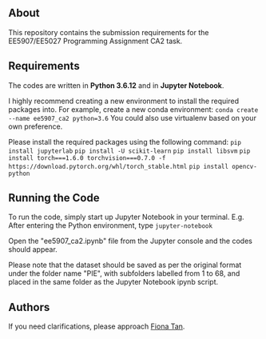 ## About
This repository contains the submission requirements for the EE5907/EE5027 Programming Assignment CA2 task.

## Requirements
The codes are written in **Python 3.6.12** and in **Jupyter Notebook**.

I highly recommend creating a new environment to install the required packages into.
For example, create a new conda environment:
`conda create --name ee5907_ca2 python=3.6`
You could also use virtualenv based on your own preference.

Please install the required packages using the following command:
`pip install jupyterlab`
`pip install -U scikit-learn`
`pip install libsvm`
`pip install torch===1.6.0 torchvision===0.7.0 -f https://download.pytorch.org/whl/torch_stable.html`
`pip install opencv-python`

## Running the Code
To run the code, simply start up Jupyter Notebook in your terminal.
E.g. After entering the Python environment, type `jupyter-notebook`

Open the "ee5907_ca2.ipynb" file from the Jupyter console and the codes should appear.

Please note that the dataset should be saved as per the original format under the folder name "PIE", with subfolders labelled from 1 to 68, and placed in the same folder as the Jupyter Notebook ipynb script.

## Authors
If you need clarifications, please approach [Fiona Tan](tan.f@u.nus.edu).